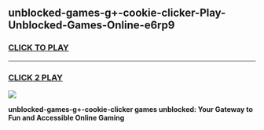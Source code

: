 
## unblocked-games-g+-cookie-clicker-Play-Unblocked-Games-Online-e6rp9
<h3>
<a href="https://premium76.site?title=unblocked-games-g+-cookie-clicker&ref=25A">CLICK TO PLAY</a></h3>
<hr>

<h3>
<a href="https://premium76.site?title=unblocked-games-g+-cookie-clicker&ref=25A">CLICK 2 PLAY</a>
  
</h3>

<a href="https://premium76.site?title=unblocked-games-g+-cookie-clicker&ref=25A"><img src="https://clearcache.store/games.png"></a>


**unblocked-games-g+-cookie-clicker games unblocked: Your Gateway to Fun and Accessible Online Gaming**
